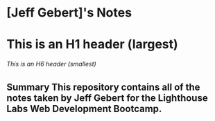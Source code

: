# [Jeff Gebert]'s Notes
# This is an H1 header (largest)
###### This is an H6 header (smallest)

## Summary This repository contains all of the notes taken by Jeff Gebert for the Lighthouse Labs Web Development Bootcamp.
